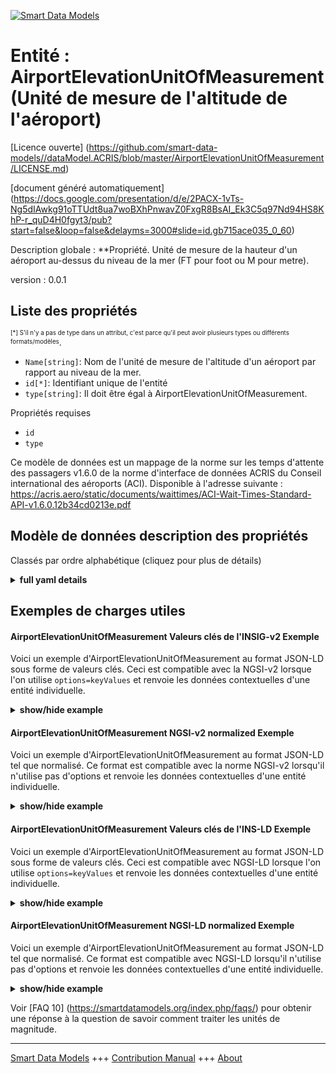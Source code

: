 <!-- 10-Header -->  
[![Smart Data Models](https://smartdatamodels.org/wp-content/uploads/2022/01/SmartDataModels_logo.png "Logo")](https://smartdatamodels.org)  
Entité : AirportElevationUnitOfMeasurement (Unité de mesure de l'altitude de l'aéroport)  
========================================================================================<!-- /10-Header -->  
<!-- 15-License -->  
[Licence ouverte] (https://github.com/smart-data-models//dataModel.ACRIS/blob/master/AirportElevationUnitOfMeasurement/LICENSE.md)  
[document généré automatiquement] (https://docs.google.com/presentation/d/e/2PACX-1vTs-Ng5dIAwkg91oTTUdt8ua7woBXhPnwavZ0FxgR8BsAI_Ek3C5q97Nd94HS8KhP-r_quD4H0fgyt3/pub?start=false&loop=false&delayms=3000#slide=id.gb715ace035_0_60)  
<!-- /15-License -->  
<!-- 20-Description -->  
Description globale : **Propriété. Unité de mesure de la hauteur d'un aéroport au-dessus du niveau de la mer (FT pour foot ou M pour metre).  
version : 0.0.1  
<!-- /20-Description -->  
<!-- 30-PropertiesList -->  

## Liste des propriétés  

<sup><sub>[*] S'il n'y a pas de type dans un attribut, c'est parce qu'il peut avoir plusieurs types ou différents formats/modèles</sub></sup>.  
- `Name[string]`: Nom de l'unité de mesure de l'altitude d'un aéroport par rapport au niveau de la mer.  - `id[*]`: Identifiant unique de l'entité  - `type[string]`: Il doit être égal à AirportElevationUnitOfMeasurement.  <!-- /30-PropertiesList -->  
<!-- 35-RequiredProperties -->  
Propriétés requises  
- `id`  - `type`  <!-- /35-RequiredProperties -->  
<!-- 40-RequiredProperties -->  
Ce modèle de données est un mappage de la norme sur les temps d'attente des passagers v1.6.0 de la norme d'interface de données ACRIS du Conseil international des aéroports (ACI). Disponible à l'adresse suivante : https://acris.aero/static/documents/waittimes/ACI-Wait-Times-Standard-API-v1.6.0.12b34cd0213e.pdf  
<!-- /40-RequiredProperties -->  
<!-- 50-DataModelHeader -->  
## Modèle de données description des propriétés  
Classés par ordre alphabétique (cliquez pour plus de détails)  
<!-- /50-DataModelHeader -->  
<!-- 60-ModelYaml -->  
<details><summary><strong>full yaml details</strong></summary>    
```yaml  
AirportElevationUnitOfMeasurement:    
  description: Property. The unit of measure of the height of an Airport above sea level (FT for foot or M for metre).    
  properties:    
    Name:    
      description: The name of the unit of measure for an Airport elevation above sea level.    
      type: string    
      x-ngsi:    
        type: Property    
    id:    
      anyOf:    
        - description: Identifier format of any NGSI entity    
          maxLength: 256    
          minLength: 1    
          pattern: ^[\w\-\.\{\}\$\+\*\[\]`|~^@!,:\\]+$    
          type: string    
          x-ngsi:    
            type: Property    
        - description: Identifier format of any NGSI entity    
          format: uri    
          type: string    
          x-ngsi:    
            type: Property    
      description: Unique identifier of the entity    
      x-ngsi:    
        type: Property    
    type:    
      description: It must be equal to AirportElevationUnitOfMeasurement.    
      enum:    
        - AirportElevationUnitOfMeasurement    
      type: string    
      x-ngsi:    
        type: Property    
  required:    
    - id    
    - type    
  type: object    
  x-derived-from: https://acris.aero/static/documents/waittimes/ACI-Wait-Times-API-Specification-v1.6.0.1c4ec122da9a.yaml    
  x-disclaimer: 'Redistribution and use in source and binary forms, with or without modification, are permitted  provided that the license conditions are met. Copyleft (c) 2022 Contributors to Smart Data Models Program'    
  x-license-url: https://github.com/smart-data-models/dataModel.ACRIS/blob/master/AirportElevationUnitOfMeasurement/LICENSE.md    
  x-model-schema: https://smart-data-models.github.io/dataModel.ACRIS/AirportElevationUnitOfMeasurement/schema.json    
  x-model-tags: ACRIS    
  x-version: 0.0.1    
```  
</details>    
<!-- /60-ModelYaml -->  
<!-- 70-MiddleNotes -->  
<!-- /70-MiddleNotes -->  
<!-- 80-Examples -->  
## Exemples de charges utiles  
#### AirportElevationUnitOfMeasurement Valeurs clés de l'INSIG-v2 Exemple  
Voici un exemple d'AirportElevationUnitOfMeasurement au format JSON-LD sous forme de valeurs clés. Ceci est compatible avec la NGSI-v2 lorsque l'on utilise `options=keyValues` et renvoie les données contextuelles d'une entité individuelle.  
<details><summary><strong>show/hide example</strong></summary>    
```json  
{  
    "id": "urn:ngsi-ld:AirportElevationUnitOfMeasurement:id:PPBL:76921497",  
    "type": "AirportElevationUnitOfMeasurement",  
    "Name": "Meters"  
}  
```  
</details>  
#### AirportElevationUnitOfMeasurement NGSI-v2 normalized Exemple  
Voici un exemple d'AirportElevationUnitOfMeasurement au format JSON-LD tel que normalisé. Ce format est compatible avec la norme NGSI-v2 lorsqu'il n'utilise pas d'options et renvoie les données contextuelles d'une entité individuelle.  
<details><summary><strong>show/hide example</strong></summary>    
```json  
{  
    "id": "urn:ngsi-ld:AirportElevationUnitOfMeasurement:id:FUWV:30612468",  
    "type": "AirportElevationUnitOfMeasurement",  
    "Name": {  
        "type": "Text",  
        "value": "meters"  
    }  
}  
```  
</details>  
#### AirportElevationUnitOfMeasurement Valeurs clés de l'INS-LD Exemple  
Voici un exemple d'AirportElevationUnitOfMeasurement au format JSON-LD sous forme de valeurs clés. Ceci est compatible avec NGSI-LD lorsque l'on utilise `options=keyValues` et renvoie les données contextuelles d'une entité individuelle.  
<details><summary><strong>show/hide example</strong></summary>    
```json  
{  
    "id": "urn:ngsi-ld:AirportElevationUnitOfMeasurement:id:PPBL:76921497",  
    "type": "AirportElevationUnitOfMeasurement",  
    "Name": "Meters",  
    "@context": [  
        "https://raw.githubusercontent.com/smart-data-models/dataModel.ACRIS/master/context.jsonld"  
    ]  
}  
```  
</details>  
#### AirportElevationUnitOfMeasurement NGSI-LD normalized Exemple  
Voici un exemple d'AirportElevationUnitOfMeasurement au format JSON-LD tel que normalisé. Ce format est compatible avec NGSI-LD lorsqu'il n'utilise pas d'options et renvoie les données contextuelles d'une entité individuelle.  
<details><summary><strong>show/hide example</strong></summary>    
```json  
{  
    "id": "urn:ngsi-ld:AirportElevationUnitOfMeasurement:id:FUWV:30612468",  
    "type": "AirportElevationUnitOfMeasurement",  
    "Name": {  
        "type": "Property",  
        "value": "Group policy somebody service growth many. A beat performance clear."  
    },  
    "@context": [  
         "https://raw.githubusercontent.com/smart-data-models/dataModel.ACRIS/master/context.jsonld"  
    ]  
}  
```  
</details><!-- /80-Examples -->  
<!-- 90-FooterNotes -->  
<!-- /90-FooterNotes -->  
<!-- 95-Units -->  
Voir [FAQ 10] (https://smartdatamodels.org/index.php/faqs/) pour obtenir une réponse à la question de savoir comment traiter les unités de magnitude.  
<!-- /95-Units -->  
<!-- 97-LastFooter -->  
---  
[Smart Data Models](https://smartdatamodels.org) +++ [Contribution Manual](https://bit.ly/contribution_manual) +++ [About](https://bit.ly/Introduction_SDM)<!-- /97-LastFooter -->  
